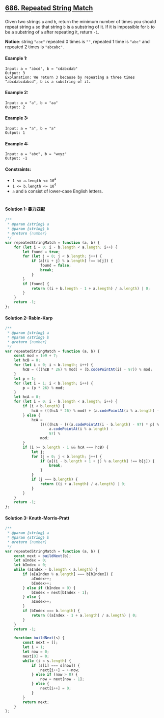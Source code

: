 ## [686. Repeated String Match](https://leetcode.com/problems/repeated-string-match/)

###

Given two strings `a` and `b`, return the minimum number of times you should repeat string `a` so that string `b` is a substring of it. If it is impossible for `b​​​​​​` to be a substring of `a` after repeating it, return `-1`.

**Notice**: string `"abc"` repeated 0 times is `""`, repeated 1 time is `"abc"` and repeated 2 times is `"abcabc"`.

#### Example 1:

```
Input: a = "abcd", b = "cdabcdab"
Output: 3
Explanation: We return 3 because by repeating a three times "abcdabcdabcd", b is a substring of it.
```

#### Example 2:

```
Input: a = "a", b = "aa"
Output: 2
```

#### Example 3:

```
Input: a = "a", b = "a"
Output: 1
```

#### Example 4:

```
Input: a = "abc", b = "wxyz"
Output: -1
```

#### Constraints:

-   `1 <= a.length <= 10`<sup>`4`</sup>
-   `1 <= b.length <= 10`<sup>`4`</sup>
-   `a` and `b` consist of lower-case English letters.

#

#### Solution 1: 暴力匹配

```js
/**
 * @param {string} a
 * @param {string} b
 * @return {number}
 */
var repeatedStringMatch = function (a, b) {
    for (let i = 0; i - b.length < a.length; i++) {
        let found = true;
        for (let j = 0; j < b.length; j++) {
            if (a[(i + j) % a.length] !== b[j]) {
                found = false;
                break;
            }
        }
        if (found) {
            return ((i + b.length - 1 + a.length) / a.length) | 0;
        }
    }
    return -1;
};
```

#### Solution 2: Rabin-Karp

```js
/**
 * @param {string} a
 * @param {string} b
 * @return {number}
 */
var repeatedStringMatch = function (a, b) {
    const mod = 1e9 + 7;
    let hcB = 0;
    for (let i = 0; i < b.length; i++) {
        hcB = (((hcB * 26) % mod) + (b.codePointAt(i) - 97)) % mod;
    }
    let p = 1;
    for (let i = 1; i < b.length; i++) {
        p = (p * 26) % mod;
    }
    let hcA = 0;
    for (let i = 0; i - b.length < a.length; i++) {
        if (i < b.length) {
            hcA = (((hcA * 26) % mod) + (a.codePointAt(i % a.length) - 97)) % mod;
        } else {
            hcA =
                (((((hcA - (((a.codePointAt(i - b.length) - 97) * p) % mod) + mod) % mod) * 26) % mod) +
                    a.codePointAt(i % a.length) -
                    97) %
                mod;
        }
        if (i >= b.length - 1 && hcA === hcB) {
            let j;
            for (j = 0; j < b.length; j++) {
                if (a[(i - b.length + 1 + j) % a.length] !== b[j]) {
                    break;
                }
            }
            if (j === b.length) {
                return ((i + a.length) / a.length) | 0;
            }
        }
    }
    return -1;
};
```

#### Solution 3: Knuth-Morris-Pratt

```js
/**
 * @param {string} a
 * @param {string} b
 * @return {number}
 */
var repeatedStringMatch = function (a, b) {
    const next = buildNext(b);
    let aIndex = 0;
    let bIndex = 0;
    while (aIndex - b.length < a.length) {
        if (a[aIndex % a.length] === b[bIndex]) {
            aIndex++;
            bIndex++;
        } else if (bIndex > 0) {
            bIndex = next[bIndex - 1];
        } else {
            aIndex++;
        }
        if (bIndex === b.length) {
            return ((aIndex - 1 + a.length) / a.length) | 0;
        }
    }
    return -1;

    function buildNext(s) {
        const next = [];
        let i = 1;
        let now = 0;
        next[0] = 0;
        while (i < s.length) {
            if (s[i] === s[now]) {
                next[i++] = ++now;
            } else if (now > 0) {
                now = next[now - 1];
            } else {
                next[i++] = 0;
            }
        }
        return next;
    }
};
```
